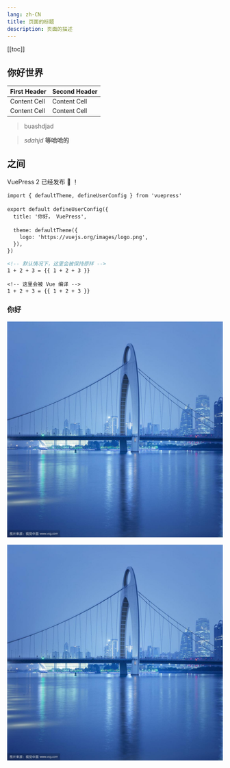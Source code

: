 ```yaml
---
lang: zh-CN
title: 页面的标题
description: 页面的描述
---
```



[[toc]]

## 你好世界

| First Header  | Second Header |
| ------------- | ------------- |
| Content Cell  | Content Cell  |
| Content Cell  | Content Cell  |

> buashdjad

> *sdahjd*
>**等哈哈的**
>
## 之间

VuePress 2 已经发布 :tada: ！

```java{1,6-8}
import { defaultTheme, defineUserConfig } from 'vuepress'

export default defineUserConfig({
  title: '你好， VuePress',

  theme: defaultTheme({
    logo: 'https://vuejs.org/images/logo.png',
  }),
})
```

```md
<!-- 默认情况下，这里会被保持原样 -->
1 + 2 + 3 = {{ 1 + 2 + 3 }}
```

```md:no-v-pre
<!-- 这里会被 Vue 编译 -->
1 + 2 + 3 = {{ 1 + 2 + 3 }}
```

### 你好

![](./MyBlog/images/u=1595072465,3644073269&fm=193&f=GIF.jpg)

<img src="./MyBlog/images/u=1595072465,3644073269&fm=193&f=GIF.jpg" alt="niaho">

